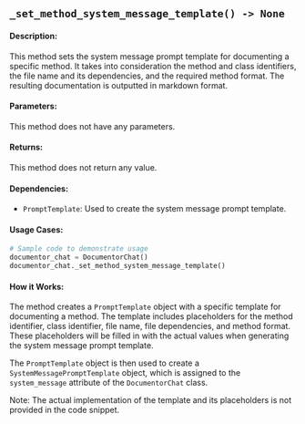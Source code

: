 ## `_set_method_system_message_template() -> None`

#### Description:
This method sets the system message prompt template for documenting a specific method. It takes into consideration the method and class identifiers, the file name and its dependencies, and the required method format. The resulting documentation is outputted in markdown format.

#### Parameters:
This method does not have any parameters.

#### Returns:
This method does not return any value.

#### Dependencies:
- `PromptTemplate`: Used to create the system message prompt template.

#### Usage Cases:

```python
# Sample code to demonstrate usage
documentor_chat = DocumentorChat()
documentor_chat._set_method_system_message_template()
```

#### How it Works:
The method creates a `PromptTemplate` object with a specific template for documenting a method. The template includes placeholders for the method identifier, class identifier, file name, file dependencies, and method format. These placeholders will be filled in with the actual values when generating the system message prompt template.

The `PromptTemplate` object is then used to create a `SystemMessagePromptTemplate` object, which is assigned to the `system_message` attribute of the `DocumentorChat` class.

Note: The actual implementation of the template and its placeholders is not provided in the code snippet.